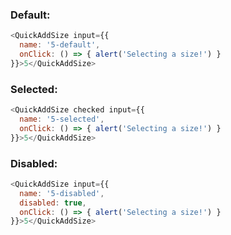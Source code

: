 ### Default:
```js
<QuickAddSize input={{
  name: '5-default',
  onClick: () => { alert('Selecting a size!') }
}}>5</QuickAddSize>
```

### Selected:
```js
<QuickAddSize checked input={{
  name: '5-selected',
  onClick: () => { alert('Selecting a size!') }
}}>5</QuickAddSize>
```

### Disabled:
```js
<QuickAddSize input={{
  name: '5-disabled',
  disabled: true,
  onClick: () => { alert('Selecting a size!') }
}}>5</QuickAddSize>
```
